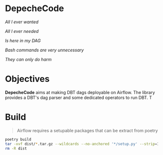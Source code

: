 # DepecheCode

 _All I ever wanted_

_All I ever needed_

_Is here in my DAG_

_Bash commands are very unnecessary_

_They can only do harm_


# Objectives
__DepecheCode__ aims at making DBT dags deployable on Airflow. The library provides a DBT's dag parser and some dedicated operators to run DBT. T

# Build
> Airflow requires a setupable packages that can be extract from poetry

```bash
poetry build
tar -xvf dist/*.tar.gz --wildcards --no-anchored '*/setup.py' --strip=1
rm -R dist
```